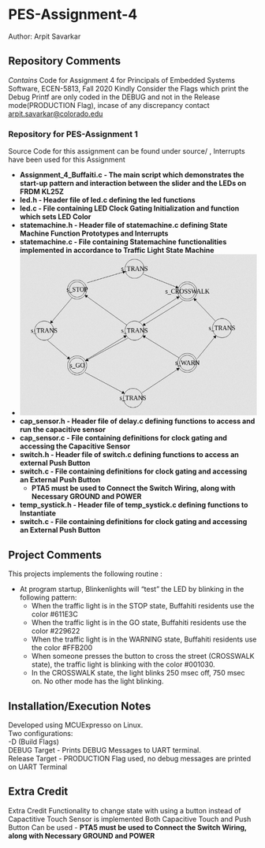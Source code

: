 # PES-Assignment-4
Author: Arpit Savarkar

## Repository Comments 
_Contains_
Code for Assignment 4 for Principals of Embedded Systems Software, ECEN-5813, Fall 2020
Kindly Consider the Flags which print the Debug Printf are only coded in the DEBUG and not in the Release mode(PRODUCTION Flag), incase of any discrepancy 
contact arpit.savarkar@colorado.edu

### Repository for PES-Assignment 1 

Source Code for this assignment can be found under source/ , Interrupts have been used for this Assignment 

- <b>Assignment_4_Buffaiti.c - The main script which demonstrates the start-up pattern and interaction between the slider and the LEDs on FRDM KL25Z </b>
- <b>led.h - Header file of led.c defining the led functions </b>
- <b>led.c - File containing LED Clock Gating Initialization and function which sets LED Color </b>
- <b>statemachine.h - Header file of statemachine.c defining State Machine Function Prototypes and Interrupts </b>
- <b>statemachine.c - File containing Statemachine functionalities implemented in accordance to Traffic Light State Machine </b>
- ![State Machine](StateMachine.png) </b>
- <b>cap_sensor.h - Header file of delay.c defining functions to access and run the capacitive sensor </b>
- <b>cap_sensor.c - File containing definitions for clock gating and accessing the Capacitive Sensor </b>
- <b>switch.h - Header file of switch.c defining functions to access an external Push Button </b>
- <b>switch.c - File containing definitions for clock gating and accessing an External Push Button </b>
    - <b> PTA5 must be used to Connect the Switch Wiring, along with Necessary GROUND and POWER </b>
- <b>temp_systick.h - Header file of temp_systick.c defining functions to Instantiate </b>
- <b>switch.c - File containing definitions for clock gating and accessing an External Push Button </b>


## Project Comments
This projects implements the following routine : <br />
- At program startup, Blinkenlights will “test” the LED by blinking in the following pattern: <br />
    - When the traffic light is in the STOP state, Buffahiti residents use the color #611E3C  <br />
    - When the traffic light is in the GO state, Buffahiti residents use the color #229622 <br />
    - When the traffic light is in the WARNING state, Buffahiti residents use the color #FFB200 <br />
    - When someone presses the button to cross the street (CROSSWALK state), the traffic light is
        blinking with the color #001030. <br />
    - In the CROSSWALK state, the light blinks 250 msec off, 750 msec on. No other mode has the light
        blinking. <br />


## Installation/Execution Notes
Developed using MCUExpresso on Linux. <br />
Two configurations: <br />
    -D (Build Flags) <br />
    DEBUG Target - Prints DEBUG Messages to UART terminal. <br />
    Release Target - PRODUCTION Flag used, no debug messages are printed on UART Terminal <br />


## Extra Credit
Extra Credit Functionality to change state with using a button instead of Capactitive Touch Sensor is implemented
Both Capacitive Touch and Push Button Can be used 
    - <b> PTA5 must be used to Connect the Switch Wiring, along with Necessary GROUND and POWER </b>



